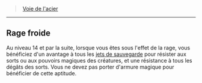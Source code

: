 ﻿---
!GenericItem
Name: Rage froide
Id: barbarian_steel_hd.md#rage-froide
ParentLink: barbarian_steel_hd.md#voie-de-lacier
ParentName: Voie de l'acier
NameLevel: 2
Attributes: {}
AttributesDictionary: >+
  {}

---
> [Voie de l'acier](hd_barbarian_steel.md)

---

## Rage froide

Au niveau 14 et par la suite, lorsque vous êtes sous l'effet de la rage, vous bénéficiez d'un avantage à tous les [jets de sauvegarde](hd_abilities_jets_de_sauvegarde.md) pour résister aux sorts ou aux pouvoirs magiques des créatures, et une résistance à tous les dégâts des sorts. Vous ne devez pas porter d'armure magique pour bénéficier de cette aptitude.

